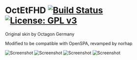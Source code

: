 OctEtFHD [![Build Status](https://travis-ci.org/OpenVisionE2/OctEtFHD-skin.svg?branch=master)](https://travis-ci.org/OpenVisionE2/OctEtFHD-skin) [![License: GPL v3](https://img.shields.io/badge/License-GPLv3-blue.svg)](https://www.gnu.org/licenses/gpl-3.0)
========

Original skin by Octagon Germany

Modified to be compatible with OpenSPA, revamped by norhap

![Screenshot](sc1.jpg)
![Screenshot](sc2.jpg)
![Screenshot](sc3.jpg)
![Screenshot](sc4.jpg)
